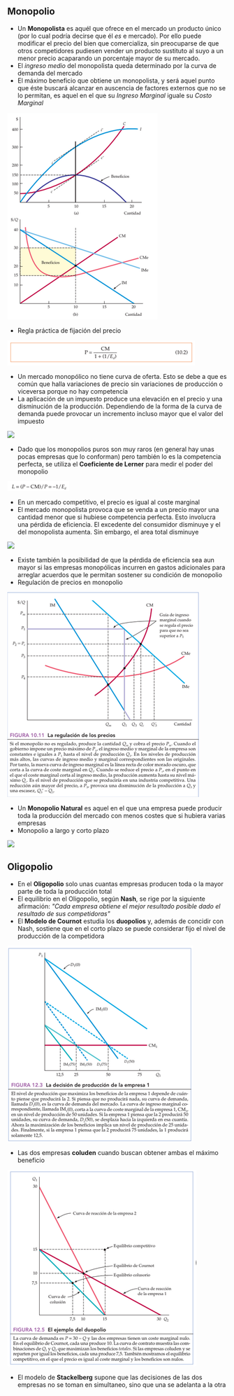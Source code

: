 ## Monopolio

- Un **Monopolista** es aquél que ofrece en el mercado un producto único (por lo cual podría decirse que él _es_ e mercado). Por ello puede modificar el precio del bien que comercializa, sin preocuparse de que otros competidores pudiesen vender un producto sustituto al suyo a un menor precio acaparando un porcentaje mayor de su mercado.
- El _ingreso medio_ del monopolista queda determinado por la curva de demanda del mercado
- El máximo beneficio que obtiene un monopolista, y será aquel punto que éste buscará alcanzar en auscencia de factores externos que no se lo permitan, es aquel en el que su _Ingreso Marginal_ iguale su _Costo Marginal_

 ![](Graph.png)
- Regla práctica de fijación del precio

 ![](ReglaPrácticapng)
- Un mercado monopólico no tiene curva de oferta. Esto se debe a que es común que halla variaciones de precio sin variaciones de producción o viceversa porque no hay competencia
- La aplicación de un impuesto produce una elevación en el precio y una disminución de la producción. Dependiendo de la forma de la curva de demanda puede provocar un incremento incluso mayor que el valor del impuesto

 ![](ImpuestoMonop.png)
- Dado que los monopolios puros son muy raros (en general hay unas pocas empresas que lo conforman) pero también lo es la competencia perfecta, se utiliza el **Coeficiente de Lerner** para medir el poder del monopolio

 ![](Lerner.png)
- En un mercado competitivo, el precio es igual al coste marginal
- El mercado monopolista provoca que se venda a un precio mayor una cantidad menor que si hubiese competencia perfecta. Esto involucra una pérdida de eficiencia. El excedente del consumidor disminuye y el del monopolista aumenta. Sin embargo, el area total disminuye

 ![](PerdidaEficiencia.png)
- Existe también la posibilidad de que la pérdida de eficiencia sea aun mayor si las empresas monopólicas incurren en gastos adicionales para arreglar acuerdos que le permitan sostener su condición de monopolio
- Regulación de precios en monopolio

 ![](RegPrec.png)
- Un **Monopolio Natural** es aquel en el que una empresa puede producir toda la producción del mercado con menos costes que si hubiera varias empresas
- Monopolio a largo y corto plazo

 ![](ShortLongTerm.png)

## Oligopolio

- En el **Oligopolio** solo unas cuantas empresas producen toda o la mayor parte de toda la producción total
- El equilibrio en el Oligopolio, según **Nash**, se rige por la siguiente afirmación: _"Cada empresa obtiene el mejor resultado posible dado el resultado de sus competidoras"_
- El **Modelo de Cournot** estudia los **duopolios** y, además de concidir con Nash, sostiene que en el corto plazo se puede considerar fijo el nivel de producción de la competidora

 ![](CurvasReacción.png)
- Las dos empresas **coluden** cuando buscan obtener ambas el máximo beneficio

 ![](Colución.png)
- El modelo de **Stackelberg** supone que las decisiones de las dos empresas no se toman en simultaneo, sino que una se adelanta a la otra

